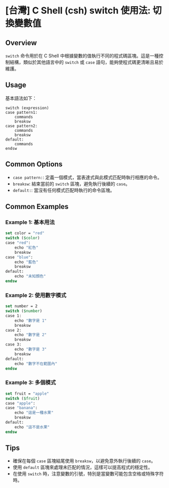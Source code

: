 # [台灣] C Shell (csh) switch 使用法: 切換變數值

## Overview
`switch` 命令用於在 C Shell 中根據變數的值執行不同的程式碼區塊。這是一種控制結構，類似於其他語言中的 `switch` 或 `case` 語句，能夠使程式碼更清晰且易於維護。

## Usage
基本語法如下：
```
switch (expression)
case pattern1:
    commands
    breaksw
case pattern2:
    commands
    breaksw
default:
    commands
endsw
```

## Common Options
- `case pattern:`: 定義一個模式，當表達式與此模式匹配時執行相應的命令。
- `breaksw`: 結束當前的 `switch` 區塊，避免執行後續的 `case`。
- `default:`: 當沒有任何模式匹配時執行的命令區塊。

## Common Examples

### Example 1: 基本用法
```csh
set color = "red"
switch ($color)
case "red":
    echo "紅色"
    breaksw
case "blue":
    echo "藍色"
    breaksw
default:
    echo "未知顏色"
endsw
```

### Example 2: 使用數字模式
```csh
set number = 2
switch ($number)
case 1:
    echo "數字是 1"
    breaksw
case 2:
    echo "數字是 2"
    breaksw
case 3:
    echo "數字是 3"
    breaksw
default:
    echo "數字不在範圍內"
endsw
```

### Example 3: 多個模式
```csh
set fruit = "apple"
switch ($fruit)
case "apple":
case "banana":
    echo "這是一種水果"
    breaksw
default:
    echo "這不是水果"
endsw
```

## Tips
- 確保在每個 `case` 區塊結尾使用 `breaksw`，以避免意外執行後續的 `case`。
- 使用 `default` 區塊來處理未匹配的情況，這樣可以提高程式的穩定性。
- 在使用 `switch` 時，注意變數的引號，特別是當變數可能包含空格或特殊字符時。